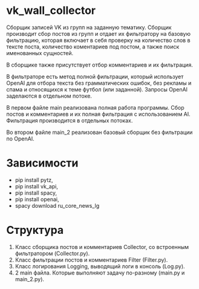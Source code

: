 # vk_wall_collector
Сборщик записей VK из групп на заданную тематику. Сборщик производит сбор постов из групп и отдает их фильтратору на базовую фильтрацию, которая включает в себя проверку на количество слов в тексте поста, количество коментариев под постом, а также поиск именованных сущностей. 

В сборщике также присутствует отбор комментариев и их фильтрация. 
 
В фильтраторе есть метод полной фильтрации, который использует OpenAI для отбора текста без грамматических ошибок, без рекламы и спама и относящихся к теме футбол (или заданной). Запросы OpenAI заделаются в отдельном потоке.

В первом файле main реализована полная работа программы. Сбор постов и комментариев и их полная фильтрация с использованием AI. Фильтрация производится в отдельных потоках. 

Во втором файле main_2 реализован базовый сборщик без фильтрации по OpenAI. 

# Зависимости
  - pip install pytz,
  - pip install vk_api,
  - pip install spacy,
  - pip install openai,
  - spacy download ru_core_news_lg

# Структура
1. Класс сборщика постов и комментариев Collector, со встроенным фильтратором (Collector.py). 
2. Класс фильтрации постов и комментариев Filter (Filter.py).
3. Класс логирования Logging, выводящий логи в консоль (Log.py).
4. 2 main файла. Которые выполняют задачу по-разному (main.py и main_2.py).

